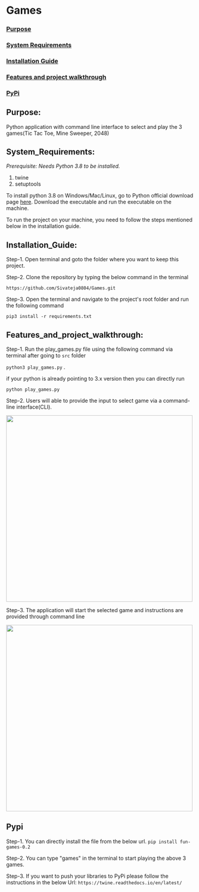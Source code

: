 # Games

### [Purpose](#Purpose)
### [System Requirements](#System_Requirements)
### [Installation Guide](#Installation_Guide)
### [Features and project walkthrough](#Features_and_project_walkthrough)
### [PyPi](#PyPi)

## Purpose:
Python application with command line interface to select and play the 3 games(Tic Tac Toe, Mine Sweeper, 2048)

## System_Requirements:
*Prerequisite: Needs Python 3.8 to be installed.* 
1. twine
2. setuptools

To install python 3.8 on Windows/Mac/Linux, go to Python official download page [here](https://www.python.org/downloads/release/python-380/). Download the executable and run the executable on the machine.

To run the project on your machine, you need to follow the steps mentioned below in the installation guide. 

## Installation_Guide:
Step-1. Open terminal and goto the folder where you want to keep this project. 

Step-2. Clone the repository by typing the below command in the terminal

```https://github.com/Sivateja0804/Games.git``` 

Step-3. Open the terminal and navigate to the project's root folder and run the following command

```pip3 install -r requirements.txt```

## Features_and_project_walkthrough:
Step-1. Run the play_games.py file using the following command via terminal after going to ```src``` folder

```python3 play_games.py``` .

if your python is already pointing to 3.x version then you can directly run 

```python play_games.py```

Step-2. Users will able to provide the input to select game via a command-line interface(CLI).

<img src="/screenshots/Step2.png" width="500">

Step-3. The application will start the selected game and instructions are provided through command line

<img src="/screenshots/Step3.png" width="500">

## Pypi
Step-1. You can directly install the file from the below url.
```pip install fun-games-0.2```

Step-2. You can type "games" in the terminal to start playing the above 3 games.

Step-3. If you want to push your libraries to PyPi please follow the instructions in the below Url:
```https://twine.readthedocs.io/en/latest/```



  



